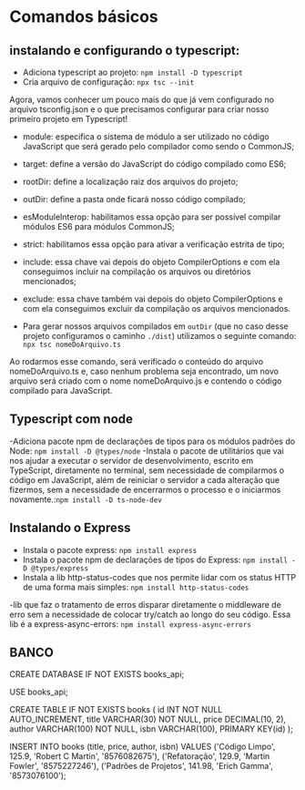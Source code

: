 # Comandos básicos

## instalando e configurando o typescript:
- Adiciona typescript ao projeto: `npm install -D typescript`
- Cria arquivo de configuração: `npx tsc --init`

Agora, vamos conhecer um pouco mais do que já vem configurado no arquivo tsconfig.json e o que precisamos configurar para criar nosso primeiro projeto em Typescript!

- module: especifica o sistema de módulo a ser utilizado no código JavaScript que será gerado pelo compilador como sendo o CommonJS;
- target: define a versão do JavaScript do código compilado como ES6;
- rootDir: define a localização raiz dos arquivos do projeto;
- outDir: define a pasta onde ficará nosso código compilado;
- esModuleInterop: habilitamos essa opção para ser possível compilar módulos ES6 para módulos CommonJS;
- strict: habilitamos essa opção para ativar a verificação estrita de tipo;
- include: essa chave vai depois do objeto CompilerOptions e com ela conseguimos incluir na compilação os arquivos ou diretórios mencionados;
- exclude: essa chave também vai depois do objeto CompilerOptions e com ela conseguimos excluir da compilação os arquivos mencionados.

- Para gerar nossos arquivos compilados em `outDir` (que no caso desse projeto configuramos o caminho `./dist`) utilizamos o 
seguinte comando:
`npx tsc nomeDoArquivo.ts`

Ao rodarmos esse comando, será verificado o conteúdo do arquivo nomeDoArquivo.ts e, caso nenhum problema seja encontrado, um novo arquivo será criado com o nome nomeDoArquivo.js e contendo o código compilado para JavaScript.

## Typescript com node
-Adiciona pacote npm de declarações de tipos para os módulos padrões do Node: `npm install -D @types/node`
-Instala o pacote de utilitários que vai nos ajudar a executar o servidor de desenvolvimento, escrito em TypeScript, diretamente no terminal, sem necessidade de compilarmos o código em JavaScript, além de reiniciar o servidor a cada alteração que fizermos, sem a necessidade de encerrarmos o processo e o iniciarmos novamente.:`npm install -D ts-node-dev`

## Instalando o Express
- Instala o pacote express: `npm install express`
- Instala o pacote npm de declarações de tipos do Express: `npm install -D @types/express`
- Instala a lib http-status-codes que nos permite lidar com os status HTTP de uma forma mais simples: `npm install http-status-codes`


-lib que faz o tratamento de erros disparar diretamente o middleware de erro sem a necessidade de colocar try/catch ao longo do seu código. Essa lib é a express-async-errors: `npm install express-async-errors`

## BANCO

CREATE DATABASE IF NOT EXISTS books_api;

USE books_api;

CREATE TABLE IF NOT EXISTS  books
(
	id INT NOT NULL AUTO_INCREMENT,
	title VARCHAR(30) NOT NULL,
	price DECIMAL(10, 2),
	author VARCHAR(100) NOT NULL,
	isbn VARCHAR(100),
	PRIMARY KEY(id)
);

INSERT INTO books (title, price, author, isbn)
VALUES ('Código Limpo', 125.9, 'Robert C Martin', '8576082675'),
	('Refatoração', 129.9, 'Martin Fowler', '8575227246'),
	('Padrões de Projetos', 141.98, 'Erich Gamma', '8573076100');
